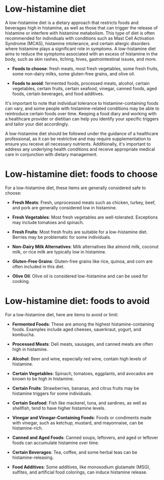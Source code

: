 # Low-histamine diet

A low-histamine diet is a dietary approach that restricts foods and beverages high in histamine, as well as those that can trigger the release of histamine or interfere with histamine metabolism. This type of diet is often recommended for individuals with conditions such as Mast Cell Activation Syndrome (MCAS), histamine intolerance, and certain allergic disorders where histamine plays a significant role in symptoms. A low-histamine diet aims to reduce the symptoms associated with an excess of histamine in the body, such as skin rashes, itching, hives, gastrointestinal issues, and more.

* **Foods to choose**: fresh meats, most fresh vegetables, some fresh fruits, some non-dairy milks, some gluten-free grains, and olive oil.

* **Foods to avoid**: fermented foods, processed meats, alcohol, certain vegetables, certain fruits, certain seafood, vinegar, canned foods, aged foods, certain beverages, and food additives.

It's important to note that individual tolerance to histamine-containing foods can vary, and some people with histamine-related conditions may be able to reintroduce certain foods over time. Keeping a food diary and working with a healthcare provider or dietitian can help you identify your specific triggers and tailor your diet accordingly.

A low-histamine diet should be followed under the guidance of a healthcare professional, as it can be restrictive and may require supplementation to ensure you receive all necessary nutrients. Additionally, it's important to address any underlying health conditions and receive appropriate medical care in conjunction with dietary management.

# Low-histamine diet: foods to choose

For a low-histamine diet, these items are generally considered safe to choose:

* **Fresh Meats**: Fresh, unprocessed meats such as chicken, turkey, beef, and pork are generally considered low in histamine.

* **Fresh Vegetables**: Most fresh vegetables are well-tolerated. Exceptions may include tomatoes and spinach.

* **Fresh Fruits**: Most fresh fruits are suitable for a low-histamine diet. Berries may be problematic for some individuals.

* **Non-Dairy Milk Alternatives**: Milk alternatives like almond milk, coconut milk, or rice milk are typically low in histamine.

* **Gluten-Free Grains**: Gluten-free grains like rice, quinoa, and corn are often included in this diet.

* **Olive Oil**: Olive oil is considered low-histamine and can be used for cooking.

# Low-histamine diet: foods to avoid

For a low-histamine diet, here are items to avoid or limit:

* **Fermented Foods**: These are among the highest histamine-containing foods. Examples include aged cheeses, sauerkraut, yogurt, and kombucha.

* **Processed Meats**: Deli meats, sausages, and canned meats are often high in histamine.

* **Alcohol**: Beer and wine, especially red wine, contain high levels of histamine.

* **Certain Vegetables**: Spinach, tomatoes, eggplants, and avocados are known to be high in histamine.

* **Certain Fruits**: Strawberries, bananas, and citrus fruits may be histamine triggers for some individuals.

* **Certain Seafood**: Fish like mackerel, tuna, and sardines, as well as shellfish, tend to have higher histamine levels.

* **Vinegar and Vinegar-Containing Foods**: Foods or condiments made with vinegar, such as ketchup, mustard, and mayonnaise, can be histamine-rich.

* **Canned and Aged Foods**: Canned soups, leftovers, and aged or leftover foods can accumulate histamine over time.

* **Certain Beverages**: Tea, coffee, and some herbal teas can be histamine-releasing.

* **Food Additives**: Some additives, like monosodium glutamate (MSG), sulfites, and artificial food colorings, can induce histamine release.
